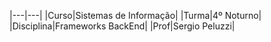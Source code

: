 |---|---|
|Curso|Sistemas de Informação|
|Turma|4º Noturno|
|Disciplina|Frameworks BackEnd|
|Prof|Sergio Peluzzi|
